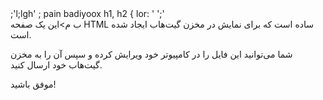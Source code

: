 <!DOCTYPE html>
<html g="fa" dir="vl">
<heaا>;'l;lgh'
            ;
            pain 
            badiyoox
        h1, h2 {
            lor: '
   ';'
</head>
<body>
    <div class="container">ب م>این یک صفحه HTML ساده است که برای نمایش در مخزن گیت‌هاب ایجاد شده است.</p>
        <p>شما می‌توانید این فایل را در کامپیوتر خود ویرایش کرده و سپس آن را به مخزن گیت‌هاب خود ارسال کنید.</p>
        <p>موفق باشید!</p>
    </div>
</body>
</html>
